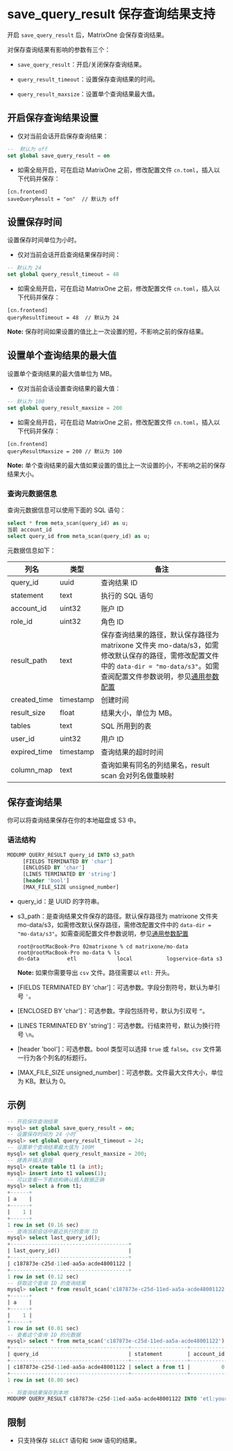 # save_query_result 保存查询结果支持

开启 `save_query_result` 后，MatrixOne 会保存查询结果。

对保存查询结果有影响的参数有三个：

- `save_query_result`：开启/关闭保存查询结果。

- `query_result_timeout`：设置保存查询结果的时间。

- `query_result_maxsize`：设置单个查询结果最大值。

## 开启保存查询结果设置

- 仅对当前会话开启保存查询结果：

```sql
--  默认为 off
set global save_query_result = on  
```

- 如需全局开启，可在启动 MatrixOne 之前，修改配置文件 `cn.toml`，插入以下代码并保存：

```
[cn.frontend]
saveQueryResult = "on"  // 默认为 off
```

## 设置保存时间

设置保存时间单位为小时。

- 仅对当前会话开启查询结果保存时间：

```sql
-- 默认为 24
set global query_result_timeout = 48
```

- 如需全局开启，可在启动 MatrixOne 之前，修改配置文件 `cn.toml`，插入以下代码并保存：

```
[cn.frontend]
queryResultTimeout = 48  // 默认为 24
```

__Note:__ 保存时间如果设置的值比上一次设置的短，不影响之前的保存结果。

## 设置单个查询结果的最大值

设置单个查询结果的最大值单位为 MB。

- 仅对当前会话设置查询结果的最大值：

```sql
-- 默认为 100
set global query_result_maxsize = 200
```

- 如需全局开启，可在启动 MatrixOne 之前，修改配置文件 `cn.toml`，插入以下代码并保存：

```
[cn.frontend]
queryResultMaxsize = 200 // 默认为 100
```

__Note:__ 单个查询结果的最大值如果设置的值比上一次设置的小，不影响之前的保存结果大小。

### 查询元数据信息

查询元数据信息可以使用下面的 SQL 语句：

```sql
select * from meta_scan(query_id) as u;
当前 account_id
select query_id from meta_scan(query_id) as u;
```

元数据信息如下：

| 列名         | 类型      | 备注                                                         |
| ------------ | --------- | ------------------------------------------------------------ |
| query_id     | uuid      | 查询结果 ID                          |
| statement    | text      | 执行的 SQL 语句                        |
| account_id   | uint32    | 账户 ID                                                      |
| role_id      | uint32    | 角色 ID                                                       |
| result_path  | text      | 保存查询结果的路径，默认保存路径为 matrixone 文件夹 mo-data/s3，如需修改默认保存的路径，需修改配置文件中的 `data-dir = "mo-data/s3"`。如需查阅配置文件参数说明，参见[通用参数配置](../../System-Parameters/configuration-settings.md) |
| created_time | timestamp | 创建时间                                                     |
| result_size  | float     | 结果大小，单位为 MB。 |
| tables       | text      | SQL 所用到的表                       |
| user_id      | uint32    | 用户 ID                                                       |
| expired_time | timestamp | 查询结果的超时时间|
| column_map   | text      | 查询如果有同名的列结果名，result scan 会对列名做重映射       |

## 保存查询结果

你可以将查询结果保存在你的本地磁盘或 S3 中。

### 语法结构

```sql
MODUMP QUERY_RESULT query_id INTO s3_path
     [FIELDS TERMINATED BY 'char']
     [ENCLOSED BY 'char']
     [LINES TERMINATED BY 'string']
     [header 'bool']
     [MAX_FILE_SIZE unsigned_number]
```

- query_id：是 UUID 的字符串。

- s3_path：是查询结果文件保存的路径。默认保存路径为 matrixone 文件夹 mo-data/s3，如需修改默认保存路径，需修改配置文件中的 `data-dir = "mo-data/s3"`。如需查阅配置文件参数说明，参见[通用参数配置](../../System-Parameters/configuration-settings.md)

   ```
   root@rootMacBook-Pro 02matrixone % cd matrixone/mo-data
   root@rootMacBook-Pro mo-data % ls
   dn-data         etl             local           logservice-data s3
   ```

   __Note:__ 如果你需要导出 `csv` 文件。路径需要以 `etl:` 开头。

- [FIELDS TERMINATED BY 'char']：可选参数。字段分割符号，默认为单引号 `'`。

- [ENCLOSED BY 'char']：可选参数。字段包括符号，默认为引双号 `“`。

- [LINES TERMINATED BY 'string']：可选参数。行结束符号，默认为换行符号 `\n`。

- [header 'bool']：可选参数。bool 类型可以选择 `true` 或 `false`。`csv` 文件第一行为各个列名的标题行。

- [MAX_FILE_SIZE unsigned_number]：可选参数。文件最大文件大小，单位为 KB。默认为 0。

## 示例

```sql
-- 开启保存查询结果
mysql> set global save_query_result = on;
-- 设置保存时间为 24 小时
mysql> set global query_result_timeout = 24;
-- 设置单个查询结果最大值为 100M
mysql> set global query_result_maxsize = 200;
-- 建表并插入数据
mysql> create table t1 (a int);
mysql> insert into t1 values(1);
-- 可以查看一下表结构确认插入数据正确
mysql> select a from t1;
+------+
| a    |
+------+
|    1 |
+------+
1 row in set (0.16 sec)
-- 查询当前会话中最近执行的查询 ID
mysql> select last_query_id();
+--------------------------------------+
| last_query_id()                      |
+--------------------------------------+
| c187873e-c25d-11ed-aa5a-acde48001122 |
+--------------------------------------+
1 row in set (0.12 sec)
-- 获取这个查询 ID 的查询结果
mysql> select * from result_scan('c187873e-c25d-11ed-aa5a-acde48001122') as t;
+------+
| a    |
+------+
|    1 |
+------+
1 row in set (0.01 sec)
-- 查看这个查询 ID 的元数据
mysql> select * from meta_scan('c187873e-c25d-11ed-aa5a-acde48001122') as t;
+--------------------------------------+------------------+------------+---------+---------------------------------------------------------------------+---------------------+----------------------+--------+---------+---------------------+-----------+
| query_id                             | statement        | account_id | role_id | result_path                                                         | create_time         | result_size          | tables | user_id | expired_time        | ColumnMap |
+--------------------------------------+------------------+------------+---------+---------------------------------------------------------------------+---------------------+----------------------+--------+---------+---------------------+-----------+
| c187873e-c25d-11ed-aa5a-acde48001122 | select a from t1 |          0 |       0 | SHARED:/query_result/sys_c187873e-c25d-11ed-aa5a-acde48001122_1.blk | 2023-03-14 19:45:45 | 0.000003814697265625 | t1     |       1 | 2023-03-15 19:45:45 | t1.a -> a |
+--------------------------------------+------------------+------------+---------+---------------------------------------------------------------------+---------------------+----------------------+--------+---------+---------------------+-----------+
1 row in set (0.00 sec)

-- 将查询结果保存到本地
MODUMP QUERY_RESULT c187873e-c25d-11ed-aa5a-acde48001122 INTO 'etl:your_local_path';
```

## 限制

- 只支持保存 `SELECT` 语句和 `SHOW` 语句的结果。
